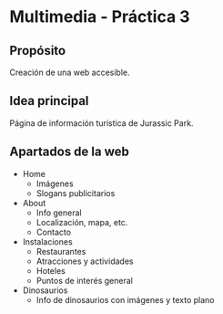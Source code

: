 # Multimedia - Práctica 3

## Propósito
Creación de una web accesible.

## Idea principal
Página de información turística de Jurassic Park.

## Apartados de la web
- Home
  - Imágenes
  - Slogans publicitarios
- About
  - Info general
  - Localización, mapa, etc.
  - Contacto
- Instalaciones
  - Restaurantes
  - Atracciones y actividades
  - Hoteles
  - Puntos de interés general
- Dinosaurios
  - Info de dinosaurios con imágenes y texto plano
